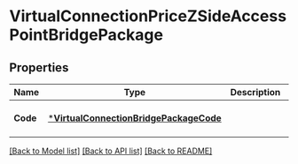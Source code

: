 # VirtualConnectionPriceZSideAccessPointBridgePackage

## Properties
Name | Type | Description | Notes
------------ | ------------- | ------------- | -------------
**Code** | [***VirtualConnectionBridgePackageCode**](VirtualConnectionBridgePackageCode.md) |  | [optional] [default to null]

[[Back to Model list]](../README.md#documentation-for-models) [[Back to API list]](../README.md#documentation-for-api-endpoints) [[Back to README]](../README.md)

